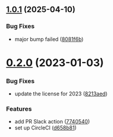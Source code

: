 ## [1.0.1](https://github.com/forcedotcom/eslint-config-salesforce-license/compare/0.2.0...1.0.1) (2025-04-10)


### Bug Fixes

* major bump failed ([8081f6b](https://github.com/forcedotcom/eslint-config-salesforce-license/commit/8081f6bd6f03e99e3c70590998709af90b75249f))



# [0.2.0](https://github.com/forcedotcom/eslint-config-salesforce-license/compare/d658b818cc7fd622d3572fcd016e380b353652c6...0.2.0) (2023-01-03)


### Bug Fixes

* update the license for 2023 ([8213aed](https://github.com/forcedotcom/eslint-config-salesforce-license/commit/8213aed4dec558c5ed1cff15e769b6bd56aac7a4))


### Features

* add PR Slack action ([7740540](https://github.com/forcedotcom/eslint-config-salesforce-license/commit/7740540c54edbb586d752f9a084ad80d351f73c6))
* set up CircleCI ([d658b81](https://github.com/forcedotcom/eslint-config-salesforce-license/commit/d658b818cc7fd622d3572fcd016e380b353652c6))




